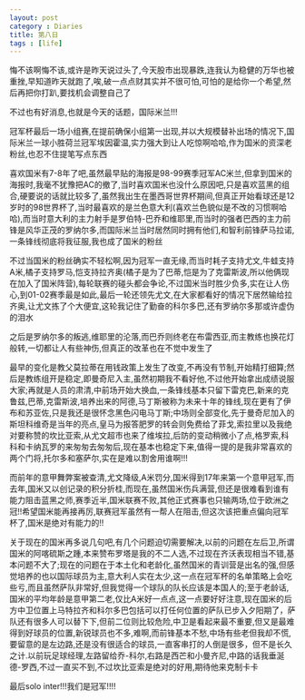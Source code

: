 ```yaml
---
layout: post
category : Diaries
title: 第八日
tags : [life]
---
```



悔不该啊悔不该,或许是昨天说过头了,今天股市出现暴跌,连我认为稳健的万华也被重挫,早知道昨天就跑了,唉,破一点点财其实并不很可怕,可怕的是给你一个希望,然后再把你打趴,要找机会调整自己了
 
不过也有好消息,也就是今天的话题，国际米兰!!!
 
冠军杯最后一场小组赛,在提前确保小组第一出现,并以大规模替补出场的情况下,国际米兰一球小胜荷兰冠军埃因霍温,实力强大到让人吃惊啊哈哈,作为国米的资深老粉丝,也忍不住提笔写点东西
 
喜欢国米有7-8年了吧,虽然最早贴的海报是98-99赛季冠军AC米兰,但拿到国米的海报时,我毫不犹豫把AC的撤了,当时喜欢国米也没什么原因吧,只是喜欢蓝黑的组合,硬要说的话就比较多了,虽然我出生在墨西哥世界杯期间,但真正开始看球还是12岁时的98世界杯了,当时最喜欢的是兰色意大利(喜欢兰色貌似是不改的习惯啊哈哈),而当时意大利的主力射手是罗伯特-巴乔和维耶里,而当时的强者巴西的主力前锋是风华正茂的罗纳尔多,而国际米兰当时居然同时拥有他们,和智利前锋萨马拉诺,一条锋线彻底将我征服,我也成了国米的粉丝
 
不过当国米的粉丝确实不轻松啊,因为冠军一直无缘,而当时耗子支持尤文,牛蛙支持A米,橘子支持罗马,恺支持拉齐奥(橘子是为了巴蒂,恺是为了克雷斯波,所以他俩现在加入了国米阵营),每轮联赛的碰头都会争论,不过国米当时胜少负多,实在让人伤心,到01-02赛季最是如此,最后一轮还领先尤文,在大家都看好的情况下居然输给拉齐奥,让尤文拣了个大便宜,这轮我记住了勤奋的科尔多巴,还有罗纳尔多那或许虚伪的泪水
 
之后是罗纳尔多的叛逃,维耶里的沦落,而巴乔则终老在布雷西亚,而主教练也换花灯般转,一切都让人有些神伤,但真正的改革也在不觉中发生了
 
最早的变化是教父莫拉蒂在用钱政策上发生了改变,不再没有节制,开始精打细算;然后是教练组开是稳定,即曼奇尼入主,虽然初期我不看好他,不过他开始拿出成绩说服大家;再就是人员的肃清,中前场开始大换血,一条锋线基本只留下雷克巴,新来的克鲁兹,巴蒂,克雷斯波,培养出来的阿德,马丁斯被称为未来十年的锋线,现在更有了伊布和苏亚佐,只是我还是很怀念黑色闪电马丁斯;中场则全部变化,先于曼奇尼加入的斯坦科维奇是当年的亮点,皇马为报答肥罗的转会则免费给了菲戈,索拉里以及我绝对要称赞的坎比亚索,从尤文超市也来了维埃拉,后防的变动稍微小了点,格罗索,科科和卡纳瓦罗的来匆匆去匆匆后,现在基本也稳定下来,值得一提的是我非常喜欢的两个门将,托尔多和塞萨尔,实在是难以割舍用谁啊!!!
 
而前年的意甲舞弊案被查清,尤文降级,A米罚分,国米得到17年来第一个意甲冠军,而去年,国米又以创记录的积分折桂,而现在,虽然国米伤兵满营,但还是很难看到谁有能力阻击蓝黑之师,赛季近半,国米联赛不败,其他正式赛事也只输两场,位于欧洲之冠!!希望国米能再接再厉,联赛冠军虽然有一帮人在阻击,但这次该把重点偏向冠军杯了,国米是绝对有能力的!!
 
关于现在的国米再多说几句吧,有几个问题迫切需要解决,以前的问题在左后卫,所谓国米的阿喀硫斯之踵,本来赞布罗塔是我的不二人选,不过现在齐沃表现相当不错,基本问题不大了;现在的问题在于本土化和老龄化,虽然国米的青训营是出名的强,但感觉培养的也以国际球员为主,意大利人实在太少,这一点在冠军杯的名单策略上会吃些亏,而且虽然萨队非常好,但我觉得一个球队的队长应该是本国人的;至于老龄话,国米的平均年龄是意甲第二老,仅比A米好一点点,这一点要好好注意,现在国米的后方中卫位置上马特拉齐和科尔多巴包括可以打任何位置的萨队已步入夕阳期了，萨队还有很多人可以替下下,但前二位则比较危险,中卫是看起来最不重要,但又是最难得到好球员的位置,新锐球员也不多,难啊,而前锋基本不愁,中场有些老但我却不慌,要留意的是左边路,还是没有很适合的球员,一直客串打的人倒是很多，但不是长久之计.以前玩足球经理,左路留给乔-科尔,右路是西芒和小曼齐尼,中路的话我垂涎德-罗西,不过一直买不到,不过坎比亚索是绝对的好用,期待他来克制卡卡

最后solo inter!!!我们是冠军!!!!